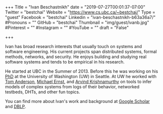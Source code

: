 +++
Title = "Ivan Beschastnikh"
date = "2019-07-27T00:01:37-07:00"
Twitter = "bestchai"
Website = "https://www.cs.ubc.ca/~bestchai/"
Type = "guest"
Facebook = "bestchai"
Linkedin = "ivan-beschastnikh-b63a36a7/"
#Pronouns = ""
GitHub = "bestchai"
Thumbnail = "img/guest/ivanb.jpg"
#Pinterest = ""
#Instagram = ""
#YouTube = ""
draft = "False"

+++

Ivan has broad research interests that usually touch on systems and software engineering. His current projects span distributed systems, formal methods, networks, and security. He enjoys building and studying real software systems and tends to be empirical in his research.

He started at UBC in the Summer of 2013. Before this he was working on his [PhD](https://www.cs.ubc.ca/~bestchai/theses/ivan_beschastnikh_thesis.pdf) at the University of Washington (UW) in Seattle. At UW he worked with [Tom Anderson](https://www.cs.washington.edu/people/faculty/tom/), [Michael Ernst](https://homes.cs.washington.edu/~mernst/), and [Arvind Krishnamurthy](https://www.cs.washington.edu/people/faculty/arvind) on tools to infer models of complex systems from logs of their behavior, networked testbeds, DHTs, and other fun topics.

You can find more about Ivan's work and background at [Google Scholar](https://scholar.google.com/citations?user=iKnYSo8AAAAJ&hl=en) and [DBLP](https://dblp.uni-trier.de/pers/hd/b/Beschastnikh:Ivan.html).


